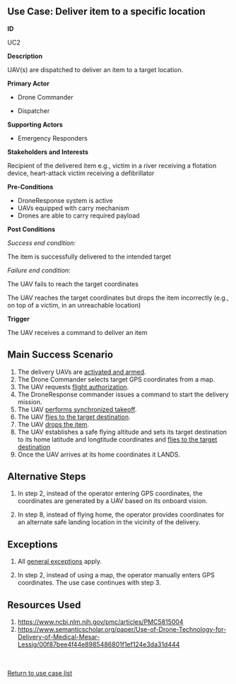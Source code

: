 ## Use Case: Deliver item to a specific location

**ID**

UC2

**Description**

UAV(s) are dispatched to deliver an item to a target location.

**Primary Actor**

- Drone Commander

- Dispatcher 

**Supporting Actors**

- Emergency Responders

**Stakeholders and Interests**

Recipient of the delivered item e.g., victim in a river receiving a flotation device, heart-attack victim receiving a defibrillator

**Pre-Conditions**

- DroneResponse system is active
- UAVs equipped with carry mechanism
- Drones are able to carry required payload

**Post Conditions**

_Success end condition:_

The item is successfully delivered to the intended target

_Failure end condition:_

The UAV fails to reach the target coordinates

The UAV reaches the target coordinates but drops the item incorrectly (e.g., on top of a victim, in an unreachable location)

**Trigger**

The UAV receives a command to deliver an item


## Main Success Scenario

1. The delivery UAVs are [activated and armed](../supporting/ActivateAndArm.md).
2. The Drone Commander selects target GPS coordinates from a map. 
3. The UAV requests [flight authorization](../supporting/FlightAuthorization.md).
4. The DroneResponse commander issues a command to start the delivery mission.
5. The UAV [performs synchronized takeoff](../supporting/SynchronizedTakeoff.md).
6. The UAV [flies to the target destination](../supporting/FlyToDestination.md).
7. The UAV [drops the item](../supporting/ItemDrop.md).
8. The UAV establishes a safe flying altitude and sets its target destination to its home latitude and longtitude coordinates and [flies to the target destination](../supporting/FlyToDestination.md)
9. Once the UAV arrives at its home coordinates it LANDS.

## Alternative Steps 

1. In step 2, instead of the operator entering GPS coordinates, the coordinates are generated by a UAV based on its onboard vision.

2. In step 8, instead of flying home, the operator provides coordinates for an alternate safe landing location in the vicinity of the delivery.

## Exceptions

1. All [general exceptions](../../README.md#GeneralExceptions) apply.

2. In step 2, instead of using a map, the operator manually enters GPS coordinates.  The use case continues with step 3.



## Resources Used

1. <a href="https://www.ncbi.nlm.nih.gov/pmc/articles/PMC5815004" target="_new">https://www.ncbi.nlm.nih.gov/pmc/articles/PMC5815004</a>
2. <a href="https://www.semanticscholar.org/paper/Use-of-Drone-Technology-for-Delivery-of-Medical-Mesar-Lessig/00f87bee4f44e8985486801f1ef124e3da31d444" target="_blank">https://www.semanticscholar.org/paper/Use-of-Drone-Technology-for-Delivery-of-Medical-Mesar-Lessig/00f87bee4f44e8985486801f1ef124e3da31d444</a>

<br><br>
[Return to use case list](../../README.md) 
